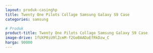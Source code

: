 ```yaml
---
layout: produk-casinghp
title: Twenty One Pilots Collage Samsung Galaxy S9 Case
categories: samsung

# Produk
product-title: Twenty One Pilots Collage Samsung Galaxy S9 Case
image-drive: 1fUXP0iU9lZcmM-f2GoBAADaEfRkDzw_C
harga: 90000
---
```

